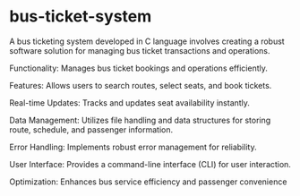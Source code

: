 # bus-ticket-system
A bus ticketing system developed in C language involves creating a robust software solution for managing bus ticket transactions and operations.

Functionality: Manages bus ticket bookings and operations efficiently.

Features: Allows users to search routes, select seats, and book tickets.

Real-time Updates: Tracks and updates seat availability instantly.

Data Management: Utilizes file handling and data structures for storing route, schedule, and passenger information.

Error Handling: Implements robust error management for reliability.

User Interface: Provides a command-line interface (CLI) for user interaction.

Optimization: Enhances bus service efficiency and passenger convenience
